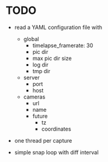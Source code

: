 # TODO
- read a YAML configuration file with
  - global
    - timelapse_framerate: 30
    - pic dir
    - max pic dir size
    - log dir
    - tmp dir
  - server
    - port
    - host
  - cameras
    - url
    - name
    - future
      - tz
      - coordinates

- one thread per capture
- simple snap loop with diff interval
